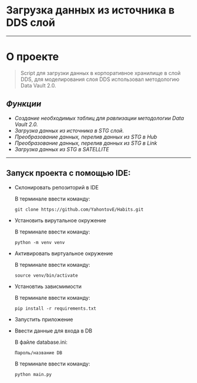 # __Загрузка данных из источника в DDS слой__
___

# О проекте 
> Script для загрузки данных в корпоративное хранилище в слой DDS,
>  для моделирования слоя DDS использовал методологию Data Vault 2.0.

## ___Функции___
- _Создание необходимых таблиц для равлизации методологии Data Vault 2.0._
- _Загрузка данных из источника в STG слой._
- _Преобразование данных, перелив данных из STG в Hub_
- _Преобразование данных, перелив данных из STG в Link_
- _Загрузка данных из STG в SATELLITE_
___

## Запуск проекта с помощью IDE:

* Склонировать репозиторий в IDE
  
  В терминале ввести команду:
  ```
  git clone https://github.com/YahontovE/Habits.git
* Установить вирутальное окружение

  В терминале ввести команду:
  ```
  python -m venv venv
  ```
* Активировать виртуальное окружение

  В терминале ввести команду:
  ```
  source venv/bin/activate
  ```
* Установтиь зависмимости
  
  В терминале ввести команду:
  ```
  pip install -r requirements.txt
  ```
  
* Запустить приложение
  
* Ввести данные для входа в DB
  
  В файле database.ini:
  ```
  Пароль/название DB
  ```

  В терминале ввести команду:
  ```
  python main.py
  ```
